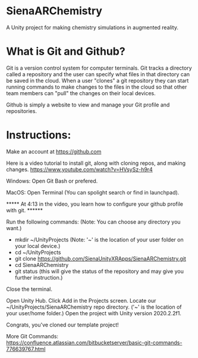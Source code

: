 # SienaARChemistry
A Unity project for making chemistry simulations in augmented reality.



# What is Git and Github?

  Git is a version control system for computer terminals. Git tracks a directory called a
  repository and the user can specify what files in that directory can be saved in the cloud.
  When a user "clones" a git repository they can start running commands to make changes to the
  files in the cloud so that other team members can "pull" the changes on their local devices.
  
  Github is simply a website to view and manage your Git profile and repositories.
  

# Instructions:

Make an account at https://github.com

Here is a video tutorial to install git, along with cloning repos, and making changes. https://www.youtube.com/watch?v=HVsySz-h9r4

Windows:
  Open Git Bash or prefered.
    
MacOS:
  Open Terminal (You can spolight search or find in launchpad).
  
***** At 4:13 in the video, you learn how to configure your github profile with git. ******

Run the following commands:   (Note: You can choose any directory you want.)
- mkdir ~/UnityProjects       (Note: '~' is the location of your user folder on your local device.)
- cd ~/UnityProjects
- git clone https://github.com/SienaUnityXRApps/SienaARChemistry.git
- cd SienaARChemistry
- git status            (this will give the status of the repository and may give you further instruction.)

Close the terminal.

Open Unity Hub.
Click Add in the Projects screen.
Locate our ~/UnityProjects/SienaARChemistry repo directory. ('~' is the location of your user/home folder.)
Open the project with Unity version 2020.2.2f1.
  
Congrats, you've cloned our template project!

More Git Commands:
https://confluence.atlassian.com/bitbucketserver/basic-git-commands-776639767.html
